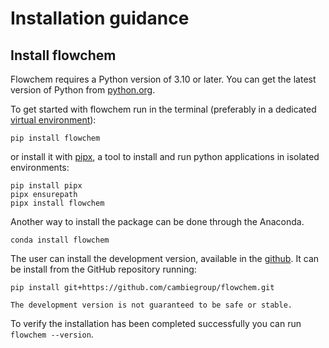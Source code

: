# Installation guidance

## Install flowchem

Flowchem requires a Python version of 3.10 or later.
You can get the latest version of Python from [python.org](https://www.python.org/downloads/).

To get started with flowchem run in the terminal (preferably in a dedicated 
[virtual environment](https://peps.python.org/pep-0405/)):
```shell
pip install flowchem
```
or install it with [pipx](https://pypa.github.io/pipx/), a tool to install and run python applications in isolated
environments:
```shell
pip install pipx
pipx ensurepath
pipx install flowchem
```
Another way to install the package can be done through the Anaconda. 

```shell
conda install flowchem
```
<!--
The use of `pipx` is recommended because it:
* installs flowchem in a virtualenv, without interfering with other packages installed globally;
* ensure that the `flowchem` and `flowchem-autodiscover` commands are available system-wide, by adding the pipx binary
  folder to the system PATH (the `pipx ensurepath` step).-->

The user can install the development version, available in the [github](https://github.com/cambiegroup/flowchem.git).
It can be install from the GitHub repository running:
```shell
pip install git+https://github.com/cambiegroup/flowchem.git
```

```{note}
The development version is not guaranteed to be safe or stable. 
```

To verify the installation has been completed successfully you can run `flowchem --version`.